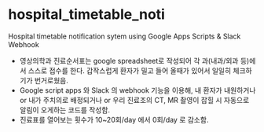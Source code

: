 # hospital_timetable_noti
Hospital timetable notification sytem using Google Apps Scripts & Slack Webhook

* 영상의학과 진료순서표는 google spreadsheet로 작성되어 각 과(내과/외과 등)에서 스스로 접수를 한다. 갑작스럽게 환자가 밀고 들어 올때가 있어서 일일히 체크하기가 번거로웠음.
* Google script apps 와 Slack 의 webhook 기능을 이용해, 내 환자가 내원하거나 or 내가 주치의로 배정되거나 or 우리 진료조의 CT, MR 촬영이 잡힐 시 자동으로 알림이 오게하는 코드를 작성함.
* 진료표를 열어보는 횟수가 10~20회/day 에서 0회/day 로 감소함.
